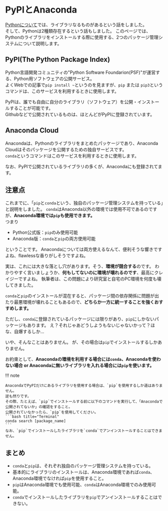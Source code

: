 # PyPIとAnaconda
[Pythonについて](about_python.md)では、ライブラリなるものがあるという話をしました。  
そして、Pythonは2種類存在するという話もしました。
このページでは、Pythonのライブラリをインストールする際に使用する、2つのパッケージ管理システムについて説明します。

## PyPI(The Python Package Index)
Python言語開発コミュニティの"Python Software Foundarion(PSF)"が運営する、Python用ソフトウェアの公開サービス。  
よくWebでの記事で`pip install ~`というのを見ますが、`pip` または `pip3`というコマンドは、このサービスを利用するときに使用します。

PyPIは、誰でも自由に自分のライブラリ（ソフトウェア）を公開・インストールすることが可能です。  
Githubなどで公開されているものは、ほとんどがPyPIに登録されています。

## Anaconda Cloud
Anacondaは、Pythonのライブラリをまとめたパッケージであり、Anaconda Cloudはそのパッケージを公開するための独自サービスです。  
`conda`というコマンドはこのサービスを利用するときに使用します。

なお、PyPIで公開されているライブラリの多くが、Anacondaにも登録されてます。

## 注意点
これまでに、「`pip`と`conda`という、独自のパッケージ管理システムを持っている」と説明をしました。
`conda`はAnaconda以外の環境では使用不可であるのですが、**Anaconda環境では`pip`も使用できます。**  
つまり

* Python公式版：`pip`のみ使用可能
* Anaconda版：`conda`と`pip`の両方使用可能

ということです。
Anacondaについては両方使えるなんて、便利そうな響きですよね、flawlessな香りがしそうですよね。

実は、これには大きな落とし穴があります。そう、**環境が競合する**のです。
わかりやすく言いましょうか、**何もしてないのに環境が壊れるのです**、最高にクレイジーですよね。
執筆者は、この問題により研究室と自宅のPC環境を何度も壊してきました。

`conda`と`pip`のインストールが混在すると、パッケージ間の依存関係に問題が出たり最悪環境が壊れることもあるので、**どちらか一方に統一することを強くおすすめします。**

ただし、`conda`に登録されているパッケージには限りがあり、`pip`にしかないパッケージもあります。
え？それじゃあどうしようもないじゃないかって？ほな、自爆するしか...

いや、そんなことはありません。
が、その場合は`pip`でインストールするしかありません。

お約束として、**Anacondaの環境を利用する場合には`conda`、Anacondaを使わない場合 or Anacondaに無いライブラリを入れる場合には`pip`を使います。**  

!!! note

    AnacondaでPyPIだけにあるライブラリを使用する場合は、`pip`を使用するしか道はありません。
    逆も然りです。
    その際、たとえば、`pip`でインストールする前に以下のコマンドを実行して、「Anacondaで公開されてないか」の確認をすること。
    公開されていなかったら、`pip`を使用してください。
    ```bash title="Terminal"
    conda search [package_name]
    ```
    なお、`pip`でインストールしたライブラリを`conda`でアンインストールすることはできません。

## まとめ
- `conda`と`pip`は、それぞれ独自のパッケージ管理システムを持っている。
- 基本的にライブラリのインストールは、Anaconda環境であれば`conda`、Anaconda環境でなければ`pip`を使用すること。
- `pip`はAnaconda環境でも使用可能、`conda`はAnaconda環境でのみ使用可能。
- `conda`でインストールしたライブラリを`pip`でアンインストールすることはできない。